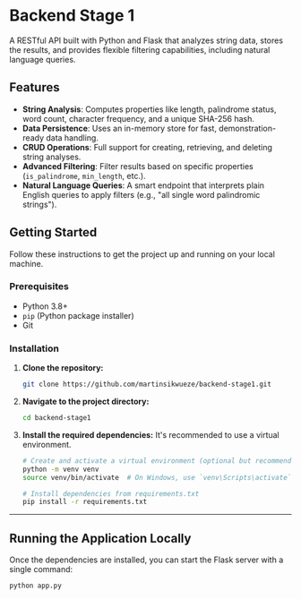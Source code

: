 # Backend Stage 1

A RESTful API built with Python and Flask that analyzes string data, stores the results, and provides flexible filtering capabilities, including natural language queries.

## Features

* **String Analysis**: Computes properties like length, palindrome status, word count, character frequency, and a unique SHA-256 hash.
* **Data Persistence**: Uses an in-memory store for fast, demonstration-ready data handling.
* **CRUD Operations**: Full support for creating, retrieving, and deleting string analyses.
* **Advanced Filtering**: Filter results based on specific properties (`is_palindrome`, `min_length`, etc.).
* **Natural Language Queries**: A smart endpoint that interprets plain English queries to apply filters (e.g., "all single word palindromic strings").

## Getting Started

Follow these instructions to get the project up and running on your local machine.

### Prerequisites

* Python 3.8+
* `pip` (Python package installer)
* Git

### Installation

1. **Clone the repository:**

    ```bash
    git clone https://github.com/martinsikwueze/backend-stage1.git
    ```

2. **Navigate to the project directory:**

    ```bash
    cd backend-stage1
    ```

3. **Install the required dependencies:**
    It's recommended to use a virtual environment.

    ```bash
    # Create and activate a virtual environment (optional but recommended)
    python -m venv venv
    source venv/bin/activate  # On Windows, use `venv\Scripts\activate`

    # Install dependencies from requirements.txt
    pip install -r requirements.txt
    ```

---

## Running the Application Locally

Once the dependencies are installed, you can start the Flask server with a single command:

```bash
python app.py
```
